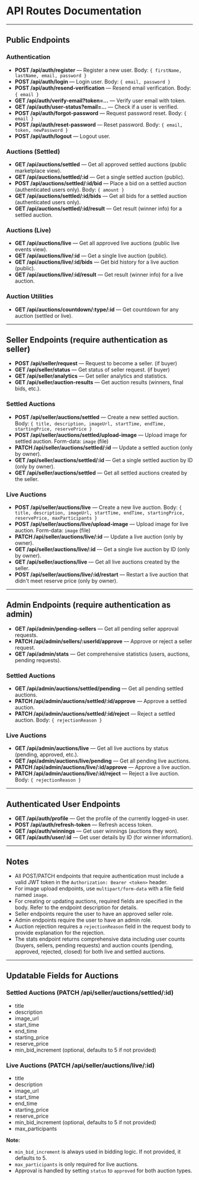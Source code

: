# API Routes Documentation

---

## Public Endpoints

### Authentication
- **POST /api/auth/register** — Register a new user. Body: `{ firstName, lastName, email, password }`
- **POST /api/auth/login** — Login user. Body: `{ email, password }`
- **POST /api/auth/resend-verification** — Resend email verification. Body: `{ email }`
- **GET /api/auth/verify-email?token=...** — Verify user email with token.
- **GET /api/auth/user-status?email=...** — Check if a user is verified.
- **POST /api/auth/forgot-password** — Request password reset. Body: `{ email }`
- **POST /api/auth/reset-password** — Reset password. Body: `{ email, token, newPassword }`
- **POST /api/auth/logout** — Logout user.

### Auctions (Settled)
- **GET /api/auctions/settled** — Get all approved settled auctions (public marketplace view).
- **GET /api/auctions/settled/:id** — Get a single settled auction (public).
- **POST /api/auctions/settled/:id/bid** — Place a bid on a settled auction (authenticated users only). Body: `{ amount }`
- **GET /api/auctions/settled/:id/bids** — Get all bids for a settled auction (authenticated users only).
- **GET /api/auctions/settled/:id/result** — Get result (winner info) for a settled auction.

### Auctions (Live)
- **GET /api/auctions/live** — Get all approved live auctions (public live events view).
- **GET /api/auctions/live/:id** — Get a single live auction (public).
- **GET /api/auctions/live/:id/bids** — Get bid history for a live auction (public).
- **GET /api/auctions/live/:id/result** — Get result (winner info) for a live auction.

### Auction Utilities
- **GET /api/auctions/countdown/:type/:id** — Get countdown for any auction (settled or live).

---

## Seller Endpoints (require authentication as seller)

- **POST /api/seller/request** — Request to become a seller. (if buyer)
- **GET /api/seller/status** — Get status of seller request. (if buyer)
- **GET /api/seller/analytics** — Get seller analytics and statistics.
- **GET /api/seller/auction-results** — Get auction results (winners, final bids, etc.).

### Settled Auctions
- **POST /api/seller/auctions/settled** — Create a new settled auction. Body: `{ title, description, imageUrl, startTime, endTime, startingPrice, reservePrice }`
- **POST /api/seller/auctions/settled/upload-image** — Upload image for settled auction. Form-data: `image` (file)
- **PATCH /api/seller/auctions/settled/:id** — Update a settled auction (only by owner).
- **GET /api/seller/auctions/settled/:id** — Get a single settled auction by ID (only by owner).
- **GET /api/seller/auctions/settled** — Get all settled auctions created by the seller.

### Live Auctions
- **POST /api/seller/auctions/live** — Create a new live auction. Body: `{ title, description, imageUrl, startTime, endTime, startingPrice, reservePrice, maxParticipants }`
- **POST /api/seller/auctions/live/upload-image** — Upload image for live auction. Form-data: `image` (file)
- **PATCH /api/seller/auctions/live/:id** — Update a live auction (only by owner).
- **GET /api/seller/auctions/live/:id** — Get a single live auction by ID (only by owner).
- **GET /api/seller/auctions/live** — Get all live auctions created by the seller.
- **POST /api/seller/auctions/live/:id/restart** — Restart a live auction that didn't meet reserve price (only by owner).

---

## Admin Endpoints (require authentication as admin)

- **GET /api/admin/pending-sellers** — Get all pending seller approval requests.
- **PATCH /api/admin/sellers/:userId/approve** — Approve or reject a seller request.
- **GET /api/admin/stats** — Get comprehensive statistics (users, auctions, pending requests).

### Settled Auctions
- **GET /api/admin/auctions/settled/pending** — Get all pending settled auctions.
- **PATCH /api/admin/auctions/settled/:id/approve** — Approve a settled auction.
- **PATCH /api/admin/auctions/settled/:id/reject** — Reject a settled auction. Body: `{ rejectionReason }`

### Live Auctions
- **GET /api/admin/auctions/live** — Get all live auctions by status (pending, approved, etc.).
- **GET /api/admin/auctions/live/pending** — Get all pending live auctions.
- **PATCH /api/admin/auctions/live/:id/approve** — Approve a live auction.
- **PATCH /api/admin/auctions/live/:id/reject** — Reject a live auction. Body: `{ rejectionReason }`

---

## Authenticated User Endpoints

- **GET /api/auth/profile** — Get the profile of the currently logged-in user.
- **POST /api/auth/refresh-token** — Refresh access token.
- **GET /api/auth/winnings** — Get user winnings (auctions they won).
- **GET /api/auth/user/:id** — Get user details by ID (for winner information).

---

## Notes
- All POST/PATCH endpoints that require authentication must include a valid JWT token in the `Authorization: Bearer <token>` header.
- For image upload endpoints, use `multipart/form-data` with a file field named `image`.
- For creating or updating auctions, required fields are specified in the body. Refer to the endpoint description for details.
- Seller endpoints require the user to have an approved seller role.
- Admin endpoints require the user to have an admin role.
- Auction rejection requires a `rejectionReason` field in the request body to provide explanation for the rejection.
- The stats endpoint returns comprehensive data including user counts (buyers, sellers, pending requests) and auction counts (pending, approved, rejected, closed) for both live and settled auctions.

---

## Updatable Fields for Auctions

### Settled Auctions (PATCH /api/seller/auctions/settled/:id)
- title
- description
- image_url
- start_time
- end_time
- starting_price
- reserve_price
- min_bid_increment (optional, defaults to 5 if not provided)

### Live Auctions (PATCH /api/seller/auctions/live/:id)
- title
- description
- image_url
- start_time
- end_time
- starting_price
- reserve_price
- min_bid_increment (optional, defaults to 5 if not provided)
- max_participants

**Note:**
- `min_bid_increment` is always used in bidding logic. If not provided, it defaults to 5.
- `max_participants` is only required for live auctions.
- Approval is handled by setting `status` to `approved` for both auction types.

